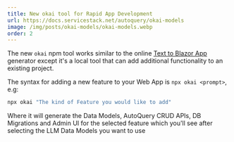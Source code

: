 ```yaml
---
title: New okai tool for Rapid App Development
url: https://docs.servicestack.net/autoquery/okai-models
image: /img/posts/okai-models/okai-models.webp
order: 2
---
```


The new `okai` npm tool works similar to the online [Text to Blazor App](/posts/text-to-blazor) generator
except it's a local tool that can add additional functionality to an existing project.

The syntax for adding a new feature to your Web App is `npx okai <prompt>`, e.g:

```sh
npx okai "The kind of Feature you would like to add"
```

Where it will generate the Data Models, AutoQuery CRUD APIs, DB Migrations and Admin UI for the
selected feature which you'll see after selecting the LLM Data Models you want to use